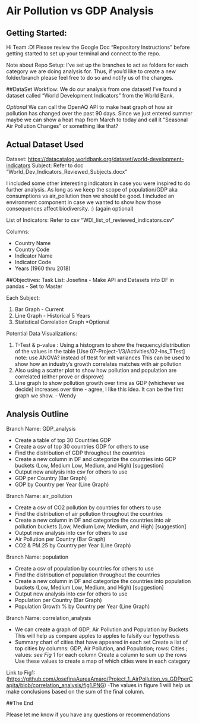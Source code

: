 # Air Pollution vs GDP Analysis
## Getting Started:
Hi Team :D!
Please review the Google Doc “Repository Instructions” before getting started to set up your terminal and connect to the repo.

Note about Repo Setup:
I’ve set up the branches to act as folders for each category we are doing analysis for. 
Thus, if you’d like to create a new folder/branch please feel free to do so and notify us of the changes. 

##DataSet Workflow:
We do our analysis from one dataset! I’ve found a dataset called “World Development Indicators” from the World Bank. 

*Optional*
We can call the OpenAQ API to make heat graph of how air pollution has changed over the past 90 days. 
Since we just entered summer maybe we can show a heat map from March to today and call it “Seasonal Air Pollution Changes” or something like that?

## Actual Dataset Used
Dataset: https://datacatalog.worldbank.org/dataset/world-development-indicators
Subject:
Refer to doc “World_Dev_Indicators_Reviewed_Subjects.docx”

I included some other interesting indicators in case you were inspired to do further analysis. 
As long as we keep the scope of population/GDP aka consumptions vs air_pollution then we should be good. 
I included an environment component in case we wanted to show how those consequences affect biodiversity. :) (again optional)

List of Indicators:
Refer to csv “WDI_list_of_reviewed_indicators.csv”

Columns: 
- Country Name
- Country Code
- Indicator Name
- Indicator Code
- Years (1960 thru 2018)

##Objectives:
Task List: 
Josefina - Make API and Datasets into DF in pandas - Set to Master

Each Subject: 
1. Bar Graph - Current
2. Line Graph - Historical 5 Years
3. Statistical Correlation Graph *Optional

Potential Data Visualizations:
1. T-Test & p-value : Using a histogram to show the frequency/distribution of the values in the table [Use 07-Project-1/3/Activities/02-Ins_TTest] note: use ANOVA? instead of ttest for mlt variances
This can be used to show how an industry’s growth correlates matches with air pollution
2. Also using a scatter plot to show how pollution and population are correlated (either prove or disprove)
3. Line graph to show pollution growth over time as GDP (whichever we decide) increases over time - agree, I like this idea. It can be the first graph we show. - Wendy

## Analysis Outline <Alex>
Branch Name: GDP_analysis <Alex>
- Create a table of top 30 Countries GDP <Alex B>
- Create a csv of top 30 countries GDP for others to use
- Find the distribution of GDP throughout the countries 
- Create a new column in DF and categorize the countries into GDP buckets (Low, Medium Low, Medium, and High) [suggestion] 
- Output new analysis into csv for others to use
- GDP per Country (Bar Graph)
- GDP by Country per Year (Line Graph)
  
  
 Branch Name: air_pollution <Joyce>
- Create a csv of CO2 pollution by countries for others to use
- Find the distribution of air pollution throughout the countries 
- Create a new column in DF and categorize the countries into air pollution buckets (Low, Medium Low, Medium, and High) [suggestion]
- Output new analysis into csv for others to use
- Air Pollution per Country (Bar Graph)
- CO2 & PM.25 by Country per Year (Line Graph)
  
Branch Name: population <Wendy>
- Create a csv of population by countries for others to use
- Find the distribution of population throughout the countries 
- Create a new column in DF and categorize the countries into population buckets (Low, Medium Low, Medium, and High) [suggestion]
- Output new analysis into csv for others to use
- Population per Country (Bar Graph)
- Population Growth % by Country per Year (Line Graph)
  
Branch Name: correlation_analysis <All>
- We can create a graph of GDP, Air Pollution and Population by Buckets 
This will help us compare apples to apples to falsify our hypothesis
- Summary chart of cities that have appeared in each set
Create a list of top cities by columns: GDP, Air Pollution, and Population; rows: Cities ; values: *see Fig 1* for each column
Create a column to sum up the rows
Use these values to create a map of which cities were in each category

Link to Fig1: (https://github.com/JosefinaAureaAmaro/Project_1_AirPollution_vs_GDPperCapita/blob/correlation_analysis/fig1.PNG)
-The values in figure 1 will help us make conclusions based on the sum of the final column. 

##The End

Please let me know if you have any questions or recommendations















